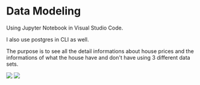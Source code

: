# Data Modeling 

Using Jupyter Notebook in Visual Studio Code.

I also use postgres in CLI as well.

The purpose is to see all the detail informations about house prices and the informations of what the house have and don't have using 3 different data sets.

![](datamodeling.gif)
![](datawarehouse.gif)
